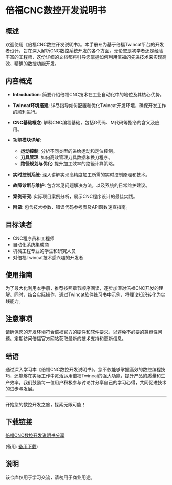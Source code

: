 # 倍福CNC数控开发说明书

## 概述

欢迎使用《倍福CNC数控开发说明书》。本手册专为基于倍福Twincat平台的开发者设计，旨在深入解析CNC数控系统开发的各个方面。无论您是初学者还是经验丰富的工程师，这份详细的文档都将引导您掌握如何利用倍福的先进技术来实现高效、精确的数控功能开发。

## 内容概览

- **Introduction**: 简要介绍倍福CNC技术在工业自动化中的地位及其核心优势。
  
- **Twincat环境搭建**: 详尽指导如何配置和优化Twincat开发环境，确保开发工作的顺利进行。
  
- **CNC基础概念**: 解释CNC编程基础，包括G代码、M代码等指令的含义及应用。
  
- **功能模块详解**:
    - **运动控制**: 分析不同类型的进给运动和定位控制。
    - **刀具管理**: 如何高效管理刀具数据和换刀程序。
    - **路径规划与优化**: 提升加工效率的路径计算策略。
    
- **实时控制系统**: 深入讲解实现高精度加工所需的实时控制原理和技术。
  
- **故障诊断与维护**: 包含常见问题解决方法，以及系统的日常维护建议。
  
- **案例研究**: 实际项目案例分析，展示CNC程序设计的最佳实践。
  
- **附录**: 包含技术参数、错误代码参考表及API函数速查指南。

## 目标读者

- CNC程序员和工程师
- 自动化系统集成商
- 机械工程专业的学生和研究人员
- 对倍福Twincat技术感兴趣的开发者

## 使用指南

为了最大化利用本手册，推荐按照章节顺序阅读，逐步加深对倍福CNC开发的理解。同时，结合实际操作，通过Twincat软件练习书中示例，将理论知识转化为实践能力。

## 注意事项

请确保您的开发环境符合倍福官方的硬件和软件要求，以避免不必要的兼容性问题。定期访问倍福官方网站获取最新的技术支持和更新信息。

## 结语

通过深入学习本《倍福CNC数控开发说明书》，您不仅能够掌握高效的数控编程技巧，还能够在实际工作中灵活运用倍福Twincat的强大功能，提升产品的质量和生产效率。我们鼓励每一位用户积极参与讨论并分享自己的学习心得，共同促进技术的进步与发展。

---

开始您的数控开发之旅，探索无限可能！

## 下载链接
[倍福CNC数控开发说明书分享](https://pan.quark.cn/s/fc97c502ab32) 

(备用: [备用下载](https://pan.baidu.com/s/1wf7ZSbtNbYZv64naXYP7OA?pwd=1234))

## 说明

该仓库仅用于学习交流，请勿用于商业用途。
